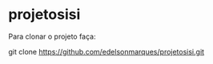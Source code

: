# projetosisi

Para clonar o projeto faça:

git clone https://github.com/edelsonmarques/projetosisi.git
